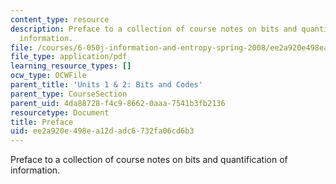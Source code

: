 ```yaml
---
content_type: resource
description: Preface to a collection of course notes on bits and quantification of
  information.
file: /courses/6-050j-information-and-entropy-spring-2008/ee2a920e498ea12dadc6732fa06cd6b3_MIT6_050JS08_preface.pdf
file_type: application/pdf
learning_resource_types: []
ocw_type: OCWFile
parent_title: 'Units 1 & 2: Bits and Codes'
parent_type: CourseSection
parent_uid: 4da88728-f4c9-8662-0aaa-7541b3fb2136
resourcetype: Document
title: Preface
uid: ee2a920e-498e-a12d-adc6-732fa06cd6b3
---
```

Preface to a collection of course notes on bits and quantification of information.

